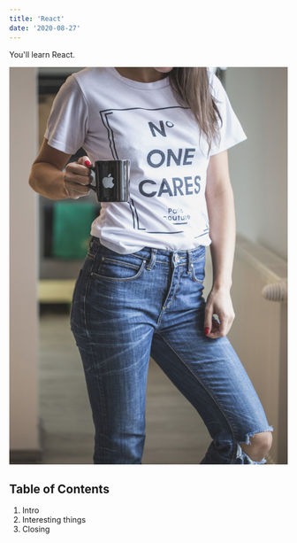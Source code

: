 ```yaml
---
title: 'React'
date: '2020-08-27'
---
```


You'll learn React.

![Attitude](./milada.jpg)

## Table of Contents

1. Intro
2. Interesting things
3. Closing
